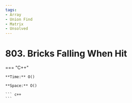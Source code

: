 ```yaml
---
tags:
- Array
- Union Find
- Matrix
- Unsolved
---
```



# 803. Bricks Falling When Hit

=== "C++"

    **Time:** O()

    **Space:** O()

    ``` c++
    ```